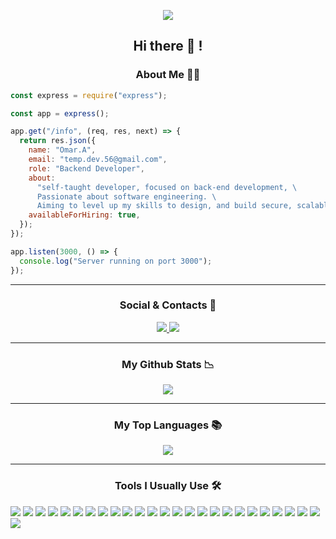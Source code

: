 
<!-- <img src="/b.png">  -->
<p align="center"> <img src="https://komarev.com/ghpvc/?username=civilcoder55" /> </p>

<h2 align="center">Hi there 👋 !</h2>

<h3 align="center">About Me 👨‍💻 </h3>

```javascript
const express = require("express");

const app = express();

app.get("/info", (req, res, next) => {
  return res.json({
    name: "Omar.A",
    email: "temp.dev.56@gmail.com",
    role: "Backend Developer",
    about:
      "self-taught developer, focused on back-end development, \
      Passionate about software engineering. \
      Aiming to level up my skills to design, and build secure, scalable, and high-performing back-end systems.",
    availableForHiring: true,
  });
});

app.listen(3000, () => {
  console.log("Server running on port 3000");
});
```

***

<h3 align="center">Social & Contacts 📱 </h3>

<p align="center">
  <a href="https://www.linkedin.com/in/omar-a-5956ba215/">
    <img src="https://img.shields.io/badge/LinkedIn-0077B5?style=for-the-badge&logo=linkedin&logoColor=white&style=flat?logoWidth=60" />
  </a>

  <a href="mailto: temp.dev.56@gmail.com">
    <img src="https://img.shields.io/badge/Gmail-D14836?style=for-the-badge&logo=gmail&logoColor=white&style=flat?logoWidth=60" />
  </a>
</p>

<!-- I like to test my understanding and knowledge by building full and demo projects, playground practicing, and cheat sheets. -->


<!-- ### Skills 🛠️
- **Languages** : Python - JavaScript - PHP .
- **Back-end** : Django - Express (Nodejs) - Laravel .
- **Front-end**: HTML - CSS  - JQuery - React & Vue basics .
- **Databases** : SQL(MYSQL) - NoSQL(MongoDB) - In-Memory(Redis).
- **Version-Control** : Git/Github .
- **Web server** : Apache - Nginx .
- **DevOPs** : Docker, Github Actions.
- **Searching Engines** : Elasticsearch , Algolia .
- **Serverless Computing** : Serverless framework with aws and dynamodb .
- **Cloud Platforms** : AWS, Vultr, Heroku, Digitalocean .
- **Other** : Graphql . -->

***
<h3 align="center">My Github Stats 📉 </h3>

<p align="center">
<img src="https://github-readme-stats.vercel.app/api?username=civilcoder55&theme=city_lights&hide=issues&show_icons=true&count_private=true&include_all_commits=true" />
</p>

***
<h3 align="center">My Top Languages 📚 </h3>

<p align="center">
<img src="https://github-readme-stats.vercel.app/api/top-langs/?username=civilcoder55&layout=compact&theme=city_lights&hide=blade" />
</p>

***
<h3 align="center">Tools I Usually Use 🛠️ </h3>

<img src="https://img.shields.io/badge/html-%23239120.svg?&style=flat&logo=html5&logoColor=white" /> <img src="https://img.shields.io/badge/css-%23239120.svg?&style=flat&logo=css3&logoColor=white" /> 
<img src="https://img.shields.io/badge/vuejs-%2335495e.svg?style=flat&logo=vuedotjs&logoColor=%234FC08D"/> <img src="https://img.shields.io/badge/javascript%20-%23323330.svg?&style=flat&logo=javascript&logoColor=%23F7DF1E" /> <img src="https://img.shields.io/badge/python-%233776AB.svg?&style=flat&logo=python&logoColor=white" /> 
<img src="https://img.shields.io/badge/django%20-%23092E20.svg?&style=flat&logo=django&logoColor=white" /> <img src="https://img.shields.io/badge/node.js%20-%2343853D.svg?&style=flat&logo=node.js&logoColor=white" /> 
<img src="https://img.shields.io/badge/Electron-191970?style=flat&logo=Electron&logoColor=white"/> <img src="https://img.shields.io/badge/express.js%20-%23404d59.svg?&style=flat" /> <img src="https://img.shields.io/badge/php-%23777BB4.svg?&style=flat&logo=php&logoColor=white"/> <img src="https://img.shields.io/badge/laravel%20-%23FF2D20.svg?&style=flat&logo=laravel&logoColor=white"/> <img src="https://img.shields.io/badge/mysql-%2300f.svg?&style=flat&logo=mysql&logoColor=white" /> <img src="https://img.shields.io/badge/MongoDB-%234ea94b.svg?&style=flat&logo=mongodb&logoColor=white" /> <img src="https://img.shields.io/badge/sqlite-%2307405e.svg?&style=flat&logo=sqlite&logoColor=white" /> 
<img src="https://img.shields.io/badge/redis-%23DD0031.svg?style=flat&logo=redis&logoColor=white"/> <img src="https://img.shields.io/badge/nginx%20-%23009639.svg?&style=flat&logo=nginx&logoColor=white"/> <img src="https://img.shields.io/badge/apache%20-%23D42029.svg?&style=flat&logo=apache&logoColor=white"/> <img src="https://img.shields.io/badge/AWS%20-%23FF9900.svg?&style=flat&logo=amazon-aws&logoColor=white"/> <img src="https://img.shields.io/badge/DigitalOcean-%230167ff.svg?&style=flat&logo=digitalOcean&logoColor=white"/> <img src="https://img.shields.io/badge/heroku%20-%23430098.svg?&style=flat&logo=heroku&logoColor=white"/> <img src="https://img.shields.io/badge/docker%20-%230db7ed.svg?&style=flat&logo=docker&logoColor=white"/> <img src="https://img.shields.io/badge/git%20-%23F05033.svg?&style=flat&logo=git&logoColor=white"/> <img src="https://img.shields.io/badge/github%20-%23121011.svg?&style=flat&logo=github&logoColor=white"/>
<img src="https://img.shields.io/badge/githubactions-%232671E5.svg?style=flat&logo=githubactions&logoColor=white"/>
<img src="https://img.shields.io/badge/-GraphQL-E10098?style=flat&logo=graphql&logoColor=white"/>
<img src="https://img.shields.io/badge/-jest-%23C21325?style=flat&logo=jest&logoColor=white"/>

